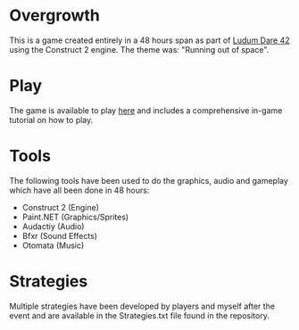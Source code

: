 # Overgrowth

This is a game created entirely in a 48 hours span as part of [Ludum Dare 42](https://ldjam.com/events/ludum-dare/42/overgrowth) using the Construct 2 engine. 
The theme was: "Running out of space".

# Play
The game is available to play [here](https://jgaud.itch.io/overgrowth) and includes a comprehensive in-game tutorial on how to play.

# Tools 
The following tools have been used to do the graphics, audio and gameplay which have all been done in 48 hours:
- Construct 2 (Engine)
- Paint.NET (Graphics/Sprites)
- Audactiy (Audio)
- Bfxr (Sound Effects)
- Otomata (Music)

# Strategies
Multiple strategies have been developed by players and myself after the event and are available in the Strategies.txt file found in the repository.

